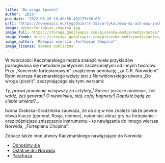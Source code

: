```yaml
---
title: 'Do wroga (pieśń)'
author: 'Zbik'
pub_date: '2022-06-20 10:49:58.402175+00:00'
url1: 'https://nowynapis.eu/tygodnik/nr-155/artykul/mow-mi-ach-mow-jacka-kaczmarskiego-wyrazanie-emocji-cudzym-glosem'
image: notes/fortepian_chopina.jpg
image_full: https://storage.googleapis.com/piosenka-media/media/notes/fortepian_chopina.jpg
image_thumb: https://storage.googleapis.com/piosenka-media/media/notes/fortepian_chopina.jpg.0x300_q85_upscale.jpg
image_author: 'Rękopis wiersza „Fortepian Chopina”'
image_license: domena publiczna
---
```


W twórczości Kaczmarskiego można znaleźć wiele przykładów posługiwania się metodami poetyckimi zaczerpniętymi od innych twórców. Przy „Koncercie fortepianowym” znajdziemy adnotację „za C.K. Norwidem”. Rytm wiersza Kaczmarskiego wzięty jest z Norwidowskiego utworu „Do wroga \(pieśń\)”, zaczynającego się tymi wersami:

_Ty, prawd promienie wziąwszy za sztylety,|_
_Śmiesz jeszcze mniemać, żeś wódz, żeś generał!|_
_O niewolniku, stój, cofaj bagnety!|_
_Dopókiż będę za ciebie umierał?..._

Iwona Grabska\-Gradzińska zauważa, że da się w nim znaleźć także pewne słowa klucze \(generał, Rosja, niemoc\), natomiast obraz gry na fortepianie – oraz późniejsze zniszczenie instrumentu – to nawiązania do innego wiersza Norwida, „Fortepianu Chopina”.

Zobacz także inne utwory Kaczmarskiego nawiązujące do Norwida:

- [Odnosimy się](https://www.piosenkaztekstem.pl/opracowanie/jacek\-kaczmarski\-odnosimy\-sie/)
- [Ostatnie dni Norwida](https://www.piosenkaztekstem.pl/opracowanie/jacek\-kaczmarski\-ostatnie\-dni\-norwida/)
- [Parafraza](https://www.piosenkaztekstem.pl/opracowanie/jacek\-kaczmarski\-parafraza/)